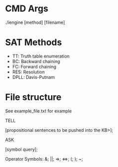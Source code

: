 CMD Args
===========
./iengine [method] [filename]

SAT Methods
===========
- TT: Truth table enumeration
- BC: Backward chaining
- FC: Forward chaining
- RES: Resolution
- DPLL: Davis-Putnam

File structure
===========
See example_file.txt for example

TELL

[propositional sentences to be pushed into the KB>];

ASK

[symbol query];


Operator Symbols: &; ||; =>; <=>; (; ); ~;
